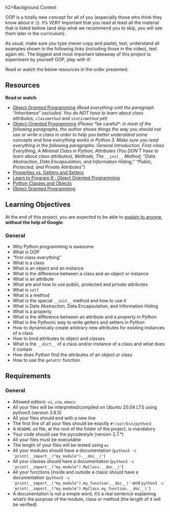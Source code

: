 h2>Background Context</h2>

<p>OOP is a totally new concept for all of you (especially those who think they know about it :)). 
It&rsquo;s VERY important that you read at least all the material that is listed bellow (and skip what we recommend you to skip, you will see them later in the curriculum). </p>

<p>As usual, make sure you type (never copy and paste), test, understand all examples shown in the following links (including those in the video), test again etc. 
The biggest and most important takeaway of this project is: experiment by yourself OOP, play with it!</p>

<p>Read or watch the below resources in the order presented.</p>

<h2>Resources</h2>

<p><strong>Read or watch</strong>:</p>

<ul>
<li><a href="/rltoken/5envVBirO286MdSZgZ4DoQ" title="Object Oriented Programming" target="_blank">Object Oriented Programming</a> (<em>Read everything until the paragraph &ldquo;Inheritance&rdquo; excluded. You do NOT have to learn about class attributes, <code>classmethod</code> and <code>staticmethod</code> yet</em>)</li>
<li><a href="/rltoken/sCdUrEsHLFH2NpUzI5Xx8w" title="Object-Oriented Programming" target="_blank">Object-Oriented Programming</a> (<em>Please *</em>be careful*<em>: in most of the following paragraphs, the author shows things the way you should not use or write a class in order to help you better understand some concepts and how everything works in Python 3. Make sure you read everything in the following paragraphs: General Introduction, First-class Everything, A Minimal Class in Python, Attributes (You DON&rsquo;T have to learn about class attributes), Methods, The <code>__init__</code> Method, &ldquo;Data Abstraction, Data Encapsulation, and Information Hiding,&rdquo; &ldquo;Public, Protected, and Private Attributes&rdquo;</em>)</li>
<li><a href="/rltoken/3B0RWILA_kSjK5udEbFt-A" title="Properties vs. Getters and Setters" target="_blank">Properties vs. Getters and Setters</a> </li>
<li><a href="/rltoken/5u8UhnaTWX2A-G7LICKCDw" title="Learn to Program 9 : Object Oriented Programming" target="_blank">Learn to Program 9 : Object Oriented Programming</a> </li>
<li><a href="/rltoken/cwqg7Ud04LTDsatPT17CaQ" title="Python Classes and Objects" target="_blank">Python Classes and Objects</a> </li>
<li><a href="/rltoken/6cZhWLe083CJERYLjAM0BQ" title="Object Oriented Programming" target="_blank">Object Oriented Programming</a> </li>
</ul>

<h2>Learning Objectives</h2>

<p>At the end of this project, you are expected to be able to <a href="/rltoken/gwuqSZXS7ElRbiObQzDcTg" title="explain to anyone" target="_blank">explain to anyone</a>, <strong>without the help of Google</strong>:</p>

<h3>General</h3>

<ul>
<li>Why Python programming is awesome </li>
<li>What is OOP</li>
<li>&ldquo;first-class everything&rdquo;</li>
<li>What is a class</li>
<li>What is an object and an instance</li>
<li>What is the difference between a class and an object or instance</li>
<li>What is an attribute</li>
<li>What are and how to use public, protected and private attributes</li>
<li>What is <code>self</code></li>
<li>What is a method</li>
<li>What is the special <code>__init__</code> method and how to use it</li>
<li>What is Data Abstraction, Data Encapsulation, and Information Hiding</li>
<li>What is a property</li>
<li>What is the difference between an attribute and a property in Python</li>
<li>What is the Pythonic way to write getters and setters in Python</li>
<li>How to dynamically create arbitrary new attributes for existing instances of a class</li>
<li>How to bind attributes to object and classes</li>
<li>What is the <code>__dict__</code> of a class and/or instance of a class and what does it contain</li>
<li>How does Python find the attributes of an object or class</li>
<li>How to use the <code>getattr</code> function</li>
</ul>

<h2>Requirements</h2>

<h3>General</h3>

<ul>
<li>Allowed editors: <code>vi</code>, <code>vim</code>, <code>emacs</code></li>
<li>All your files will be interpreted/compiled on Ubuntu 20.04 LTS using python3 (version 3.8.5)</li>
<li>All your files should end with a new line</li>
<li>The first line of all your files should be exactly <code>#!/usr/bin/python3</code></li>
<li>A <code>README.md</code> file, at the root of the folder of the project, is mandatory</li>
<li>Your code should use the pycodestyle (version 2.7.*)</li>
<li>All your files must be executable</li>
<li>The length of your files will be tested using <code>wc</code></li>
<li>All your modules should have a documentation (<code>python3 -c &#39;print(__import__(&quot;my_module&quot;).__doc__)&#39;</code>)</li>
<li>All your classes should have a documentation (<code>python3 -c &#39;print(__import__(&quot;my_module&quot;).MyClass.__doc__)&#39;</code>)</li>
<li>All your functions (inside and outside a class) should have a documentation (<code>python3 -c &#39;print(__import__(&quot;my_module&quot;).my_function.__doc__)&#39;</code> and <code>python3 -c &#39;print(__import__(&quot;my_module&quot;).MyClass.my_function.__doc__)&#39;</code>)</li>
<li>A documentation is not a simple word, it&rsquo;s a real sentence explaining what&rsquo;s the purpose of the module, class or method (the length of it will be verified)</li>
</ul>
